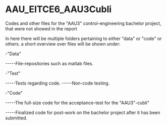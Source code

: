 # AAU_EITCE6_AAU3Cubli
Codes and other files for the "AAU3" control-engineering bachelor project, that were not showed in the report

In here there will be multiple folders pertaining to either "data" or "code" or others. a short overview over files will be shown under:


-"Data"
  
  -----File-repositories such as matlab files.
  
  
-"Test"

  -----Tests regarding code.
  -----Non-code testing.


-"Code"

 -----The full-size code for the acceptance-test for the "AAU3"-cubli"
  
 -----Finalized code for post-work on the bachelor project after it has been submitted.
  
